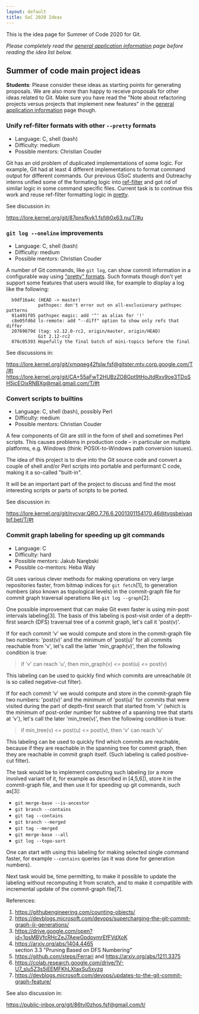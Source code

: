 ```yaml
---
layout: default
title: SoC 2020 Ideas
---
```


This is the idea page for Summer of Code 2020 for Git.

*Please completely read the [general application information](https://git.github.io/General-Application-Information) 
page before reading the idea list below.*

## Summer of code main project ideas

**Students**: Please consider these ideas as starting points for
generating proposals. We are also more than happy to receive proposals
for other ideas related to Git. Make sure you have read the "Note
about refactoring projects versus projects that implement new
features" in the [general application information](https://git.github.io/General-Application-Information)
page though.

### Unify ref-filter formats with other `--pretty` formats

 - Language: C, shell (bash)
 - Difficulty: medium
 - Possible mentors: Christian Couder

Git has an old problem of duplicated implementations of some
logic. For example, Git had at least 4 different implementations to
format command output for different commands. Our previous GSoC
students and Outreachy interns unified some of the formating logic
into [ref-filter](https://github.com/git/git/blob/master/ref-filter.h)
and got rid of similar logic in some command specific files. Current
task is to continue this work and reuse ref-filter formatting logic in
[pretty](https://github.com/git/git/blob/master/pretty.h).

See discussion in:

<https://lore.kernel.org/git/87pnsfkvk1.fsf@0x63.nu/T/#u>

### `git log --oneline` improvements

 - Language: C, shell (bash)
 - Difficulty: medium
 - Possible mentors: Christian Couder

A number of Git commands, like `git log`, can show commit information
in a configurable way using
["pretty" formats](https://github.com/git/git/blob/master/Documentation/pretty-formats.txt).
Such formats though don't yet support some features that users would
like, for example to display a log like the following:

```
  b9df16a4c (HEAD -> master)
            pathspec: don't error out on all-exclusionary pathspec patterns
  91a491f05 pathspec magic: add '^' as alias for '!'
  c8e05fd6d ls-remote: add "--diff" option to show only refs that differ
  20769079d (tag: v2.12.0-rc2, origin/master, origin/HEAD)
            Git 2.12-rc2
  076c05393 Hopefully the final batch of mini-topics before the final
```

See discussions in:

<https://lore.kernel.org/git/xmqqeg42fslw.fsf@gitster.mtv.corp.google.com/T/#t>
<https://lore.kernel.org/git/CA+55aFwT2HUBzZO8Gpt9tHoJtdRxv9oe3TDoSH5jcEOixRNBXg@mail.gmail.com/T/#t>

### Convert scripts to builtins

 - Language: C, shell (bash), possibly Perl
 - Difficulty: medium
 - Possible mentors: Christian Couder

A few components of Git are still in the form of shell and sometimes
Perl scripts. This causes problems in production code – in particular
on multiple platforms, e.g. Windows (think: POSIX-to-Windows path
conversion issues).

The idea of this project is to dive into the Git source code and
convert a couple of shell and/or Perl scripts into portable and
performant C code, making it a so-called "built-in".

It will be an important part of the project to discuss and find the
most interesting scripts or parts of scripts to be ported.

See discussion in:

<https://lore.kernel.org/git/nycvar.QRO.7.76.6.2001301154170.46@tvgsbejvaqbjf.bet/T/#t>

### Commit graph labeling for speeding up git commands

 - Language: C
 - Difficulty: hard
 - Possible mentors: Jakub Narębski
 - Possible co-mentors: Heba Waly

Git uses various clever methods for making operations on very large
repositories faster, from bitmap indices for `git fetch`[1], to generation
numbers (also known as topological levels) in the commit-graph file for
commit graph traversal operations like `git log --graph`[2].

One possible improvement that can make Git even faster is using min-post
intervals labeling[3].  The basis of this labeling is post-visit order of
a depth-first search (DFS) traversal tree of a commit graph, let's call it
'post(v)'.

If for each commit 'v' we would compute and store in the commit-graph
file two numbers: 'post(v)' and the minimum of 'post(u)' for all commits
reachable from 'v', let's call the latter 'min_graph(v)', then the
following condition is true:

> if 'v' can reach 'u', then min_graph(v) <= post(u) <= post(v)

This labeling can be used to quickly find which commits are
unreachable (it is so called negative-cut filter).

If for each commit 'v' we would compute and store in the commit-graph
file two numbers: 'post(v)' and the minimum of 'post(u)' for commits
that were visited during the part of depth-first search that started
from 'v' (which is the minimum of post-order number for subtree of a
spanning tree that starts at 'v'), let's call the later 'min_tree(v)',
then the following condition is true:

> if min_tree(v) <= post(u) <= post(v), then 'v' can reach 'u'

This labeling can be used to quickly find which commits are
reachable, because if they are reachable in the spanning tree for
commit graph, then they are reachable in commit graph itself.  (Such
labeling is called positive-cut filter).

The task would be to implement computing such labeling (or a more
involved variant of it, for example as described in [4,5,6]), store it
in the commit-graph file, and then use it for speeding up git
commands, such as[3]:

 - `git merge-base --is-ancestor`
 - `git branch --contains`
 - `git tag --contains`
 - `git branch --merged`
 - `git tag --merged`
 - `git merge-base --all`
 - `git log --topo-sort`

One can start with using this labeling for making selected single
command faster, for example `--contains` queries (as it was done for
generation numbers).

Next task would be, time permitting, to make it possible to update the
labeling without recomputing it from scratch, and to make it
compatible with incremental update of the commit-graph file[7].

References:

1. <https://githubengineering.com/counting-objects/>
2. <https://devblogs.microsoft.com/devops/supercharging-the-git-commit-graph-iii-generations/>
3. <https://drive.google.com/open?id=1psMBVfcRHcZeJ7AewGpdoymrEfFVdXoK>
4. <https://arxiv.org/abs/1404.4465>  
   section 3.3 "Pruning Based on DFS Numbering"
5. <https://github.com/steps/Ferrari> and <https://arxiv.org/abs/1211.3375>
6. <https://colab.research.google.com/drive/1V-U7_slu5Z3s5iEEMFKhLXtaxSu5xyzg>
7. <https://devblogs.microsoft.com/devops/updates-to-the-git-commit-graph-feature/>

See also discussion in:

<https://public-inbox.org/git/86tvl0zhos.fsf@gmail.com/t/>


